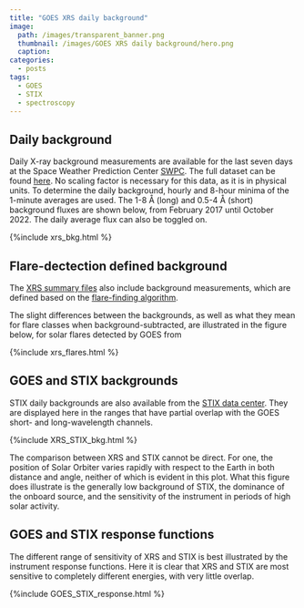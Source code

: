 ```yaml
---
title: "GOES XRS daily background"
image: 
  path: /images/transparent_banner.png
  thumbnail: /images/GOES XRS daily background/hero.png
  caption:
categories:
  - posts
tags:
  - GOES
  - STIX
  - spectroscopy
---
```


## Daily background

Daily X-ray background measurements are available for the last seven days at the Space Weather Prediction Center [SWPC](https://services.swpc.noaa.gov/json/goes/primary/xray-flares-7-day.json). The full dataset can be found [here](https://data.ngdc.noaa.gov/platforms/solar-space-observing-satellites/goes/goes16/l2/data/xrsf-l2-bkd1d_science/). No scaling factor is necessary for this data, as it is in physical units. To determine the daily background, 
 hourly and 8-hour minima of the 1-minute averages are used. The 1-8 Å (long) and 0.5-4 Å (short) background fluxes are shown below, from February 2017 until October 2022. The daily average flux can also be toggled on.

{%include xrs_bkg.html %}

## Flare-dectection defined background

The [XRS summary files](https://data.ngdc.noaa.gov/platforms/solar-space-observing-satellites/goes/goes16/l2/data/xrsf-l2-flsum_science/) also include background measurements, which are defined based on the [flare-finding algorithm]().

The slight differences between the backgrounds, as well as what they mean for flare classes when background-subtracted, are illustrated in the figure below, for solar flares detected by GOES from 

{%include xrs_flares.html %}

## GOES and STIX backgrounds

STIX daily backgrounds are also available from the [STIX data center](https://datacenter.stix.i4ds.net/). They are displayed here in the ranges that have partial overlap with the GOES short- and long-wavelength channels. 

{%include XRS_STIX_bkg.html %}

The comparison between XRS and STIX cannot be direct. For one, the position of Solar Orbiter varies rapidly with respect to the Earth in both distance and angle, neither of which is evident in this plot. What this figure does illustrate is the generally low background of STIX, the dominance of the onboard source, and the sensitivity of the instrument in periods of high solar activity. 

## GOES and STIX response functions 

The different range of sensitivity of XRS and STIX is best illustrated by the instrument response functions. Here it is clear that XRS and STIX are most sensitive to completely different energies, with very little overlap.

{%include GOES_STIX_response.html %}


